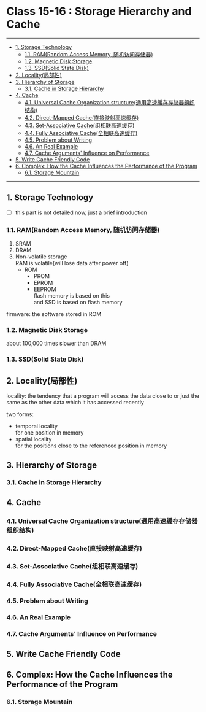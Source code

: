 # Class 15-16 : Storage Hierarchy and Cache

---

- [1. Storage Technology](#1-storage-technology)
    - [1.1. RAM(Random Access Memory, 随机访问存储器)](#11-ramrandom-access-memory-随机访问存储器)
    - [1.2. Magnetic Disk Storage](#12-magnetic-disk-storage)
    - [1.3. SSD(Solid State Disk)](#13-ssdsolid-state-disk)
- [2. Locality(局部性)](#2-locality局部性)
- [3. Hierarchy of Storage](#3-hierarchy-of-storage)
    - [3.1. Cache in Storage Hierarchy](#31-cache-in-storage-hierarchy)
- [4. Cache](#4-cache)
    - [4.1. Universal Cache Organization structure(通用高速缓存存储器组织结构)](#41-universal-cache-organization-structure通用高速缓存存储器组织结构)
    - [4.2. Direct-Mapped Cache(直接映射高速缓存)](#42-direct-mapped-cache直接映射高速缓存)
    - [4.3. Set-Associative Cache(组相联高速缓存)](#43-set-associative-cache组相联高速缓存)
    - [4.4. Fully Associative Cache(全相联高速缓存)](#44-fully-associative-cache全相联高速缓存)
    - [4.5. Problem about Writing](#45-problem-about-writing)
    - [4.6. An Real Example](#46-an-real-example)
    - [4.7. Cache Arguments' Influence on Performance](#47-cache-arguments-influence-on-performance)
- [5. Write Cache Friendly Code](#5-write-cache-friendly-code)
- [6. Complex: How the Cache Influences the Performance of the Program](#6-complex-how-the-cache-influences-the-performance-of-the-program)
    - [6.1. Storage Mountain](#61-storage-mountain)

---

## 1. Storage Technology

- [ ] this part is not detailed now, just a brief introduction

### 1.1. RAM(Random Access Memory, 随机访问存储器)

1. SRAM
2. DRAM
3. Non-volatile storage  
    RAM is volatile(will lose data after power off)  
    - ROM  
        - PROM  
        - EPROM  
        - EEPROM  
            flash memory is based on this  
            and SSD is based on flash memory  

firmware: the software stored in ROM  

### 1.2. Magnetic Disk Storage

about 100,000 times slower than DRAM  

### 1.3. SSD(Solid State Disk)

## 2. Locality(局部性)

locality: the tendency that a program will access the data close to or just the same as the other data which it has accessed recently  

two forms:  

- temporal locality  
    for one position in memory  
- spatial locality  
    for the positions close to the referenced position in memory  

## 3. Hierarchy of Storage

### 3.1. Cache in Storage Hierarchy

## 4. Cache

### 4.1. Universal Cache Organization structure(通用高速缓存存储器组织结构)

### 4.2. Direct-Mapped Cache(直接映射高速缓存)

### 4.3. Set-Associative Cache(组相联高速缓存)

### 4.4. Fully Associative Cache(全相联高速缓存)

### 4.5. Problem about Writing

### 4.6. An Real Example

### 4.7. Cache Arguments' Influence on Performance

## 5. Write Cache Friendly Code

## 6. Complex: How the Cache Influences the Performance of the Program

### 6.1. Storage Mountain
